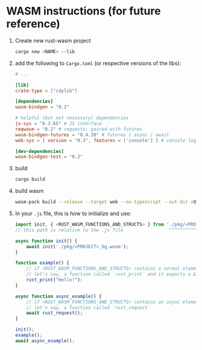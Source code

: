 # WASM instructions (for future reference)

1. Create new rust-wasm project

    ```bash
    cargo new <NAME> --lib
    ```

2. add the following to `Cargo.toml` (or respective versions of the libs):

    ```toml
    # ...

    [lib]
    crate-type = ["cdylib"]

    [dependencies]
    wasm-bindgen = "0.2"

    # helpful (but not necessary) dependencies
    js-sys = "0.3.65" # JS interface
    reqwasm = "0.2" # requests: paired with futures
    wasm-bindgen-futures = "0.4.38" # futures / async / await
    web-sys = { version = "0.3", features = ['console'] } # console logging

    [dev-dependencies]
    wasm-bindgen-test = "0.2"
    ```

3. build

    ```bash
    cargo build
    ```

4. build wasm

    ```bash
    wasm-pack build --release --target web --no-typescript --out-dir <OUT_DIR>
    ```

5. In your `.js` file, this is how to initialize and use:

    ```javascript
    import init, { <RUST_WASM_FUNCTIONS_AND_STRUCTS> } from './pkg/<PROJECT>.js';
    // this path is relative to the .js file                 ^^^^^^^^^^^^^^^^^^^

    async function init() {
        await init('./pkg/<PROJECT>_bg.wasm');
    }

    function example() {
        // if <RUST_WASM_FUNCTIONS_AND_STRUCTS> contains a normal element
        // let's say, a function called `rust_print` and it expects a &str
        rust_print("Hello!");
    }

    async function async_example() {
        // if <RUST_WASM_FUNCTIONS_AND_STRUCTS> contains an async element (with futures)
        // let's say, a function called `rust_request`
        await rust_request();
    }

    init();
    example();
    await async_example();
    ```
